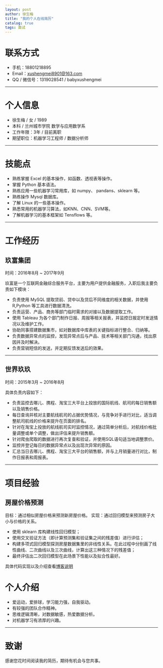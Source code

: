 ```yaml
---
layout: post
author: 徐生梅
title: "我的个人在线简历"
catalog: true
tags: 面试
---
```

# 联系方式
- 手机：18801218895
- Email：xushengmei8901@163.com
- QQ / 微信号：1319028541 / babyxushengmei

---

# 个人信息

- 徐生梅 / 女 / 1989 
- 本科 / 兰州城市学院 数学与应用数学系
- 工作年限：3年 / 目前离职
- 期望职位：机器学习工程师 / 数据分析师

---

# 技能点

- 熟练掌握 Excel 的基本操作，如函数、透视表等操作。
- 掌握 Python 基本语法。
- 熟练应用一些机器学习常用库，如 numpy、 pandans、sklearn 等。
- 熟练操作 Mysql 数据库。
- 了解 Linux 的一些基本操作。
-  熟悉常用的机器学习算法，如KNN、CNN、SVM等。
- 了解机器学习的基本框架如 Tensflows 等。
---

# 工作经历

## 玖富集团

时间：2016年8月 ~ 2017年9月

玖富是一个互联网金融综合服务平台，主要为用户提供金融服务，入职后我主要负责如下模块：

* 负责使用 MySQL 提取贷前、贷中以及贷后不同维度的相关数据，并使用 R,Python 等工具进行数据清洗。
* 负责运营、产品、商务等部门临时需求的对接以及数据提取工作。
* 使用 Tableau 为各个部门制作日报、周报等相关报表，并监控日报定时发送情况以及维护工作。
* 协助同事搭建数据集市，如对数据库中库表的关键指标进行整合、归纳等。
* 负责数据异常点的监控，发现异常点后与产品、技术等相关部门沟通，找出原因并及时解决。
* 负责营销短信的发送，并定期反馈发送后的效果。

---

## 世界玖玖
时间：2015年3月 ~ 2016年8月

具体负责内容如下：

* 负责监控去哪儿、携程、淘宝三大平台上投放的国际航线、航司的每日销售额以及销售价格。
* 每日查询并核对主要航线航司的占据优势情况，与竞争对手进行对比，适当调整航司航线的价格来提升在页面的排名。
* 针对在淘宝上投放的航线航司实时监控情况，通过简单分析后，对航线价格批量调整或单个调整，做出评估来提升销售额。
* 针对爬虫爬取的数据进行再次复查和验证，并使用SQL语句适当地调整票价。
* 监控并登记每日的数据异常点以及出现次异常的原因。
* 汇总当日去哪儿、携程、淘宝三大平台的销售额，并与上月销量进行对比，制作日报表和周报表。

---
# 项目经验

## 房屋价格预测
目标：通过相似房屋价格来预测新房屋价格。
实现：通过回归模型来预测房子大小与价格的关系。
* 使用 sklearn 库构建线性回归模型；
* 使用交叉验证方法（即计算预测集和验证集之间的残差值）进行评估；
* 构建多项式回归模型探测房屋数据集里的非线性关系。在此过程中分别画了线性曲线、二次曲线以及三次曲线，计算出这三种情况下的残差值；
* 最终评估出二次回归模型在此场景下性能以及拟合性最好。

具体代码实现以及介绍查看[博客说明](http://www.jianshu.com/p/63010976b7b9)

# 个人介绍

* 爱运动，爱排球，学习能力强，自我驱动。
* 有较强的团队合作精神。
* 思维逻辑清晰，对数据敏感，热爱数据分析。
* 对机器学习有浓厚的兴趣。

---

# 致谢
感谢您花时间阅读我的简历，期待有机会与您共事。